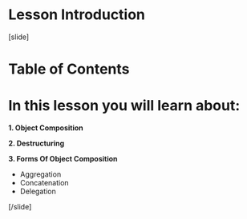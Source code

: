 # Lesson Introduction

[slide]
# Table of Contents

# In this lesson you will learn about:

**1. Object Composition**

**2. Destructuring**

**3. Forms Of Object Composition**
- Aggregation
- Concatenation
- Delegation

[/slide]